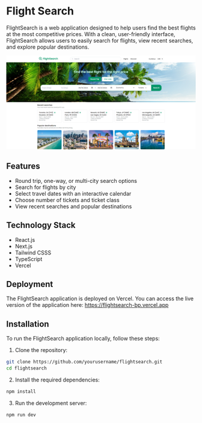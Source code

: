 # Flight Search

FlightSearch is a web application designed to help users find the best flights at the most competitive prices. With a clean, user-friendly interface, FlightSearch allows users to easily search for flights, view recent searches, and explore popular destinations.

<img src="img.png">

## Features

- Round trip, one-way, or multi-city search options
- Search for flights by city
- Select travel dates with an interactive calendar
- Choose number of tickets and ticket class
- View recent searches and popular destinations

## Technology Stack

- React.js
- Next.js
- Tailwind CSSS
- TypeScript
- Vercel

## Deployment

The FlightSearch application is deployed on Vercel. You can access the live version of the application here: https://flightsearch-bp.vercel.app

## Installation

To run the FlightSearch application locally, follow these steps:

1. Clone the repository:

```bash
git clone https://github.com/yourusername/flightsearch.git
cd flightsearch
```

2. Install the required dependencies:

```bash
npm install
```

3. Run the development server:

```bash
npm run dev
```
